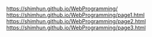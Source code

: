 https://shimhun.github.io/WebProgramming/
https://shimhun.github.io/WebProgramming/page1.html
https://shimhun.github.io/WebProgramming/page2.html
https://shimhun.github.io/WebProgramming/page3.html
